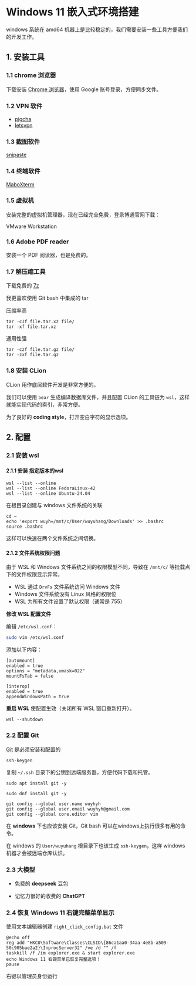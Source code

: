 # Windows 11 嵌入式环境搭建

windows 系统在 amd64 机器上是比较稳定的，我们需要安装一些工具方便我们的开发工作。

## 1. 安装工具

### 1.1 chrome 浏览器

下载安装 [Chrome 浏览器](https://www.google.com/intl/zh-CN/chrome/)，使用 Google 账号登录，方便同步文件。

### 1.2 VPN 软件

- [pigcha](https://web.marslinkvpn.com/)
- [letsvpn](https://www.nletsb.com/)

### 1.3 截图软件

[snipaste](https://zh.snipaste.com/download.html)

### 1.4 终端软件

[MaboXterm](https://mobaxterm.mobatek.net/download.html)

### 1.5 虚拟机

安装完整的虚拟机管理器，现在已经完全免费，登录博通官网下载：

VMware Workstation

### 1.6 Adobe PDF reader

安装一个 PDF 阅读器，也是免费的。

### 1.7 解压缩工具

下载免费的 [7z](https://www.7-zip.org/)

我更喜欢使用 Git bash 中集成的 tar

压缩率高

```text
tar -cJf file.tar.xz file/
tar -xf file.tar.xz
```

通用性强

```text
tar -czf file.tar.gz file/
tar -zxf file.tar.gz
```

### 1.8 安装 CLion

CLion 用作底层软件开发是非常方便的。

我们可以使用 `bear` 生成编译数据库文件，并且配置 CLion 的工具链为 `wsl`，这样就能实现代码的索引，非常方便。

为了良好的 **coding style**，打开空白字符的显示选项。

## 2. 配置

### 2.1 安装 wsl

#### 2.1.1 安装 指定版本的wsl

```text
wsl --list --online
wsl --list --online FedoraLinux-42
wsl --list --online Ubuntu-24.04
```

在根目录创建与 windows 文件系统的关联

```text
cd ~
echo 'export wuyh=/mnt/c/User/wuyuhang/Downloads' >> .bashrc
source .bashrc
```

这样可以快速在两个文件系统之间切换。

#### 2.1.2 文件系统权限问题

由于 WSL 和 Windows 文件系统之间的权限模型不同，导致在 `/mnt/c/` 等挂载点下的文件权限显示异常。

- WSL 通过 `DrvFs` 文件系统访问 Windows 文件
- Windows 文件系统没有 Linux 风格的权限位
- WSL 为所有文件设置了默认权限（通常是 755）

**修改 WSL 配置文件**

编辑 `/etc/wsl.conf`：

```bash
sudo vim /etc/wsl.conf
```

添加以下内容：

```text
[automount]
enabled = true
options = "metadata,umask=022"
mountFsTab = false

[interop]
enabled = true
appendWindowsPath = true
```

**重启 WSL** 使配置生效（关闭所有 WSL 窗口重新打开）。

```text
wsl --shutdown
```

### 2.2 配置 Git

[Git](https://git-scm.com/install/windows) 是必须安装和配置的

```text
ssh-keygen
```

复制 `~/.ssh` 目录下的公钥到远端服务器，方便代码下载和托管。

```text
sudo apt install git -y
```

```text
sudo dnf install git -y
```

```text
git config --global user.name wuyhyh
git config --global user.email wuyhyh@gmail.com
git config --global core.editor vim
```

在 **windows** 下也应该安装 Git，Git bash 可以在windows上执行很多有用的命令。

在 windows 的 `User/wuyuhang` 根目录下也该生成 `ssh-keygen`，这样 windows 机器才会被远端仓库认识。

### 2.3 大模型

- 免费的 **deepseek** 豆包

- 记忆力很好的收费的 **ChatGPT**

### 2.4 恢复 Windows 11 右键完整菜单显示

使用文本编辑器创建 `right_click_config.bat` 文件

```text
@echo off
reg add "HKCU\Software\Classes\CLSID\{86ca1aa0-34aa-4e8b-a509-50c905bae2a2}\InprocServer32" /ve /d "" /f
taskkill /f /im explorer.exe & start explorer.exe
echo Windows 11 右键菜单已恢复完整选项！
pause
```

右键以管理员身份运行

